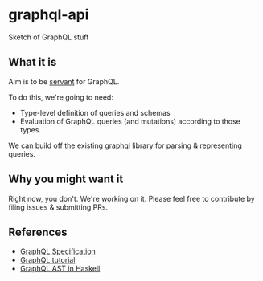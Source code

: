 # graphql-api

Sketch of GraphQL stuff

## What it is

Aim is to be [servant](http://haskell-servant.readthedocs.io/) for GraphQL.

To do this, we're going to need:

* Type-level definition of queries and schemas
* Evaluation of GraphQL queries (and mutations) according to those types.

We can build off the
existing [graphql](http://hackage.haskell.org/package/graphql) library for
parsing & representing queries.

## Why you might want it

Right now, you don't. We're working on it. Please feel free to contribute by
filing issues & submitting PRs.

## References

* [GraphQL Specification](http://facebook.github.io/graphql/)
* [GraphQL tutorial](http://graphql.org/learn/)
* [GraphQL AST in Haskell](http://hackage.haskell.org/package/graphql-0.3/docs/Data-GraphQL-AST.html)
